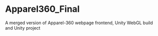 # Apparel360_Final
A merged version of Apparel-360 webpage frontend, Unity WebGL build and Unity project
